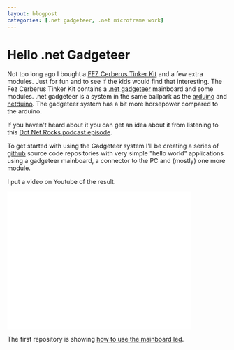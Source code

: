 ```yaml
---
layout: blogpost
categories: [.net gadgeteer, .net microframe work]
---
```


Hello .net Gadgeteer
====================

Not too long ago I bought a [FEZ Cerberus Tinker Kit](https://www.ghielectronics.com/catalog/product/455) and a few extra modules. Just for fun and to see if the kids would find that interesting. The Fez Cerberus Tinker Kit contains a [.net gadgeteer](http://www.netmf.com/gadgeteer/) mainboard and some modules. .net gadgeteer is a system in the same ballpark as the [arduino](http://www.arduino.cc/) and [netduino](http://netduino.com/). The gadgeteer system has a bit more horsepower compared to the arduino.

If you haven't heard about it you can get an idea about it from listening to this [Dot Net Rocks podcast episode](http://www.dotnetrocks.com/default.aspx?showNum=888).

To get started with using the Gadgeteer system I'll be creating a series of [github](https://github.com) source code repositories with very simple "hello world" applications using a gadgeteer mainboard, a connector to the PC and (mostly) one more module.

I put a video on Youtube of the result.

<iframe width="420" height="315" src="//www.youtube.com/embed/N9JHj3aMxAk" frameborder="0" allowfullscreen></iframe> 

The first repository is showing [how to use the mainboard led](https://github.com/steenhulthin/HelloFezCerberus#hellofezcerberus).